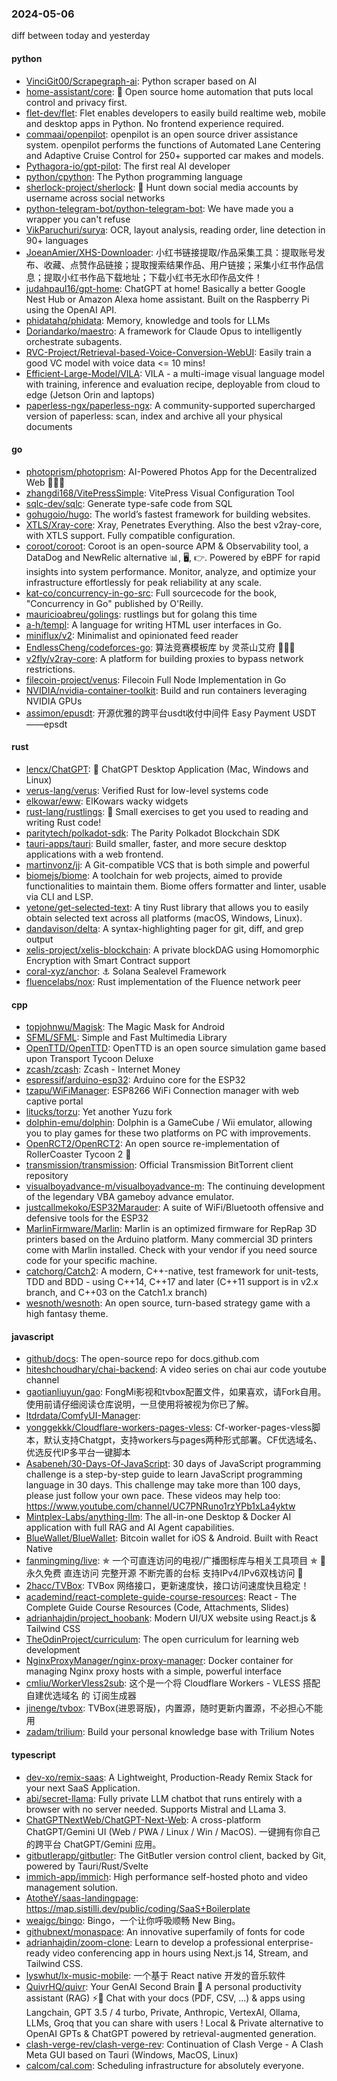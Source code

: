 ### 2024-05-06
diff between today and yesterday

#### python
* [VinciGit00/Scrapegraph-ai](https://github.com/VinciGit00/Scrapegraph-ai): Python scraper based on AI
* [home-assistant/core](https://github.com/home-assistant/core): 🏡 Open source home automation that puts local control and privacy first.
* [flet-dev/flet](https://github.com/flet-dev/flet): Flet enables developers to easily build realtime web, mobile and desktop apps in Python. No frontend experience required.
* [commaai/openpilot](https://github.com/commaai/openpilot): openpilot is an open source driver assistance system. openpilot performs the functions of Automated Lane Centering and Adaptive Cruise Control for 250+ supported car makes and models.
* [Pythagora-io/gpt-pilot](https://github.com/Pythagora-io/gpt-pilot): The first real AI developer
* [python/cpython](https://github.com/python/cpython): The Python programming language
* [sherlock-project/sherlock](https://github.com/sherlock-project/sherlock): 🔎 Hunt down social media accounts by username across social networks
* [python-telegram-bot/python-telegram-bot](https://github.com/python-telegram-bot/python-telegram-bot): We have made you a wrapper you can't refuse
* [VikParuchuri/surya](https://github.com/VikParuchuri/surya): OCR, layout analysis, reading order, line detection in 90+ languages
* [JoeanAmier/XHS-Downloader](https://github.com/JoeanAmier/XHS-Downloader): 小红书链接提取/作品采集工具：提取账号发布、收藏、点赞作品链接；提取搜索结果作品、用户链接；采集小红书作品信息；提取小红书作品下载地址；下载小红书无水印作品文件！
* [judahpaul16/gpt-home](https://github.com/judahpaul16/gpt-home): ChatGPT at home! Basically a better Google Nest Hub or Amazon Alexa home assistant. Built on the Raspberry Pi using the OpenAI API.
* [phidatahq/phidata](https://github.com/phidatahq/phidata): Memory, knowledge and tools for LLMs
* [Doriandarko/maestro](https://github.com/Doriandarko/maestro): A framework for Claude Opus to intelligently orchestrate subagents.
* [RVC-Project/Retrieval-based-Voice-Conversion-WebUI](https://github.com/RVC-Project/Retrieval-based-Voice-Conversion-WebUI): Easily train a good VC model with voice data <= 10 mins!
* [Efficient-Large-Model/VILA](https://github.com/Efficient-Large-Model/VILA): VILA - a multi-image visual language model with training, inference and evaluation recipe, deployable from cloud to edge (Jetson Orin and laptops)
* [paperless-ngx/paperless-ngx](https://github.com/paperless-ngx/paperless-ngx): A community-supported supercharged version of paperless: scan, index and archive all your physical documents

#### go
* [photoprism/photoprism](https://github.com/photoprism/photoprism): AI-Powered Photos App for the Decentralized Web 🌈💎✨
* [zhangdi168/VitePressSimple](https://github.com/zhangdi168/VitePressSimple): VitePress Visual Configuration Tool
* [sqlc-dev/sqlc](https://github.com/sqlc-dev/sqlc): Generate type-safe code from SQL
* [gohugoio/hugo](https://github.com/gohugoio/hugo): The world’s fastest framework for building websites.
* [XTLS/Xray-core](https://github.com/XTLS/Xray-core): Xray, Penetrates Everything. Also the best v2ray-core, with XTLS support. Fully compatible configuration.
* [coroot/coroot](https://github.com/coroot/coroot): Coroot is an open-source APM & Observability tool, a DataDog and NewRelic alternative 📊, 🖥️, 👉. Powered by eBPF for rapid insights into system performance. Monitor, analyze, and optimize your infrastructure effortlessly for peak reliability at any scale.
* [kat-co/concurrency-in-go-src](https://github.com/kat-co/concurrency-in-go-src): Full sourcecode for the book, "Concurrency in Go" published by O'Reilly.
* [mauricioabreu/golings](https://github.com/mauricioabreu/golings): rustlings but for golang this time
* [a-h/templ](https://github.com/a-h/templ): A language for writing HTML user interfaces in Go.
* [miniflux/v2](https://github.com/miniflux/v2): Minimalist and opinionated feed reader
* [EndlessCheng/codeforces-go](https://github.com/EndlessCheng/codeforces-go): 算法竞赛模板库 by 灵茶山艾府 💭💡🎈
* [v2fly/v2ray-core](https://github.com/v2fly/v2ray-core): A platform for building proxies to bypass network restrictions.
* [filecoin-project/venus](https://github.com/filecoin-project/venus): Filecoin Full Node Implementation in Go
* [NVIDIA/nvidia-container-toolkit](https://github.com/NVIDIA/nvidia-container-toolkit): Build and run containers leveraging NVIDIA GPUs
* [assimon/epusdt](https://github.com/assimon/epusdt): 开源优雅的跨平台usdt收付中间件 Easy Payment USDT——epsdt

#### rust
* [lencx/ChatGPT](https://github.com/lencx/ChatGPT): 🔮 ChatGPT Desktop Application (Mac, Windows and Linux)
* [verus-lang/verus](https://github.com/verus-lang/verus): Verified Rust for low-level systems code
* [elkowar/eww](https://github.com/elkowar/eww): ElKowars wacky widgets
* [rust-lang/rustlings](https://github.com/rust-lang/rustlings): 🦀 Small exercises to get you used to reading and writing Rust code!
* [paritytech/polkadot-sdk](https://github.com/paritytech/polkadot-sdk): The Parity Polkadot Blockchain SDK
* [tauri-apps/tauri](https://github.com/tauri-apps/tauri): Build smaller, faster, and more secure desktop applications with a web frontend.
* [martinvonz/jj](https://github.com/martinvonz/jj): A Git-compatible VCS that is both simple and powerful
* [biomejs/biome](https://github.com/biomejs/biome): A toolchain for web projects, aimed to provide functionalities to maintain them. Biome offers formatter and linter, usable via CLI and LSP.
* [yetone/get-selected-text](https://github.com/yetone/get-selected-text): A tiny Rust library that allows you to easily obtain selected text across all platforms (macOS, Windows, Linux).
* [dandavison/delta](https://github.com/dandavison/delta): A syntax-highlighting pager for git, diff, and grep output
* [xelis-project/xelis-blockchain](https://github.com/xelis-project/xelis-blockchain): A private blockDAG using Homomorphic Encryption with Smart Contract support
* [coral-xyz/anchor](https://github.com/coral-xyz/anchor): ⚓ Solana Sealevel Framework
* [fluencelabs/nox](https://github.com/fluencelabs/nox): Rust implementation of the Fluence network peer

#### cpp
* [topjohnwu/Magisk](https://github.com/topjohnwu/Magisk): The Magic Mask for Android
* [SFML/SFML](https://github.com/SFML/SFML): Simple and Fast Multimedia Library
* [OpenTTD/OpenTTD](https://github.com/OpenTTD/OpenTTD): OpenTTD is an open source simulation game based upon Transport Tycoon Deluxe
* [zcash/zcash](https://github.com/zcash/zcash): Zcash - Internet Money
* [espressif/arduino-esp32](https://github.com/espressif/arduino-esp32): Arduino core for the ESP32
* [tzapu/WiFiManager](https://github.com/tzapu/WiFiManager): ESP8266 WiFi Connection manager with web captive portal
* [litucks/torzu](https://github.com/litucks/torzu): Yet another Yuzu fork
* [dolphin-emu/dolphin](https://github.com/dolphin-emu/dolphin): Dolphin is a GameCube / Wii emulator, allowing you to play games for these two platforms on PC with improvements.
* [OpenRCT2/OpenRCT2](https://github.com/OpenRCT2/OpenRCT2): An open source re-implementation of RollerCoaster Tycoon 2 🎢
* [transmission/transmission](https://github.com/transmission/transmission): Official Transmission BitTorrent client repository
* [visualboyadvance-m/visualboyadvance-m](https://github.com/visualboyadvance-m/visualboyadvance-m): The continuing development of the legendary VBA gameboy advance emulator.
* [justcallmekoko/ESP32Marauder](https://github.com/justcallmekoko/ESP32Marauder): A suite of WiFi/Bluetooth offensive and defensive tools for the ESP32
* [MarlinFirmware/Marlin](https://github.com/MarlinFirmware/Marlin): Marlin is an optimized firmware for RepRap 3D printers based on the Arduino platform. Many commercial 3D printers come with Marlin installed. Check with your vendor if you need source code for your specific machine.
* [catchorg/Catch2](https://github.com/catchorg/Catch2): A modern, C++-native, test framework for unit-tests, TDD and BDD - using C++14, C++17 and later (C++11 support is in v2.x branch, and C++03 on the Catch1.x branch)
* [wesnoth/wesnoth](https://github.com/wesnoth/wesnoth): An open source, turn-based strategy game with a high fantasy theme.

#### javascript
* [github/docs](https://github.com/github/docs): The open-source repo for docs.github.com
* [hiteshchoudhary/chai-backend](https://github.com/hiteshchoudhary/chai-backend): A video series on chai aur code youtube channel
* [gaotianliuyun/gao](https://github.com/gaotianliuyun/gao): FongMi影视和tvbox配置文件，如果喜欢，请Fork自用。使用前请仔细阅读仓库说明，一旦使用将被视为你已了解。
* [ltdrdata/ComfyUI-Manager](https://github.com/ltdrdata/ComfyUI-Manager): 
* [yonggekkk/Cloudflare-workers-pages-vless](https://github.com/yonggekkk/Cloudflare-workers-pages-vless): Cf-worker-pages-vless脚本，默认支持Chatgpt，支持workers与pages两种形式部署。CF优选域名、优选反代IP多平台一键脚本
* [Asabeneh/30-Days-Of-JavaScript](https://github.com/Asabeneh/30-Days-Of-JavaScript): 30 days of JavaScript programming challenge is a step-by-step guide to learn JavaScript programming language in 30 days. This challenge may take more than 100 days, please just follow your own pace. These videos may help too: https://www.youtube.com/channel/UC7PNRuno1rzYPb1xLa4yktw
* [Mintplex-Labs/anything-llm](https://github.com/Mintplex-Labs/anything-llm): The all-in-one Desktop & Docker AI application with full RAG and AI Agent capabilities.
* [BlueWallet/BlueWallet](https://github.com/BlueWallet/BlueWallet): Bitcoin wallet for iOS & Android. Built with React Native
* [fanmingming/live](https://github.com/fanmingming/live): ✯ 一个可直连访问的电视/广播图标库与相关工具项目 ✯ 🔕 永久免费 直连访问 完整开源 不断完善的台标 支持IPv4/IPv6双栈访问 🔕
* [2hacc/TVBox](https://github.com/2hacc/TVBox): TVBox 网络接口，更新速度快，接口访问速度快且稳定！
* [academind/react-complete-guide-course-resources](https://github.com/academind/react-complete-guide-course-resources): React - The Complete Guide Course Resources (Code, Attachments, Slides)
* [adrianhajdin/project_hoobank](https://github.com/adrianhajdin/project_hoobank): Modern UI/UX website using React.js & Tailwind CSS
* [TheOdinProject/curriculum](https://github.com/TheOdinProject/curriculum): The open curriculum for learning web development
* [NginxProxyManager/nginx-proxy-manager](https://github.com/NginxProxyManager/nginx-proxy-manager): Docker container for managing Nginx proxy hosts with a simple, powerful interface
* [cmliu/WorkerVless2sub](https://github.com/cmliu/WorkerVless2sub): 这个是一个将 Cloudflare Workers - VLESS 搭配 自建优选域名 的 订阅生成器
* [jinenge/tvbox](https://github.com/jinenge/tvbox): TVBox(进恩哥版)，内置源，随时更新内置源，不必担心不能用
* [zadam/trilium](https://github.com/zadam/trilium): Build your personal knowledge base with Trilium Notes

#### typescript
* [dev-xo/remix-saas](https://github.com/dev-xo/remix-saas): A Lightweight, Production-Ready Remix Stack for your next SaaS Application.
* [abi/secret-llama](https://github.com/abi/secret-llama): Fully private LLM chatbot that runs entirely with a browser with no server needed. Supports Mistral and LLama 3.
* [ChatGPTNextWeb/ChatGPT-Next-Web](https://github.com/ChatGPTNextWeb/ChatGPT-Next-Web): A cross-platform ChatGPT/Gemini UI (Web / PWA / Linux / Win / MacOS). 一键拥有你自己的跨平台 ChatGPT/Gemini 应用。
* [gitbutlerapp/gitbutler](https://github.com/gitbutlerapp/gitbutler): The GitButler version control client, backed by Git, powered by Tauri/Rust/Svelte
* [immich-app/immich](https://github.com/immich-app/immich): High performance self-hosted photo and video management solution.
* [AtotheY/saas-landingpage](https://github.com/AtotheY/saas-landingpage): https://map.sistilli.dev/public/coding/SaaS+Boilerplate
* [weaigc/bingo](https://github.com/weaigc/bingo): Bingo，一个让你呼吸顺畅 New Bing。
* [githubnext/monaspace](https://github.com/githubnext/monaspace): An innovative superfamily of fonts for code
* [adrianhajdin/zoom-clone](https://github.com/adrianhajdin/zoom-clone): Learn to develop a professional enterprise-ready video conferencing app in hours using Next.js 14, Stream, and Tailwind CSS.
* [lyswhut/lx-music-mobile](https://github.com/lyswhut/lx-music-mobile): 一个基于 React native 开发的音乐软件
* [QuivrHQ/quivr](https://github.com/QuivrHQ/quivr): Your GenAI Second Brain 🧠 A personal productivity assistant (RAG) ⚡️🤖 Chat with your docs (PDF, CSV, ...) & apps using Langchain, GPT 3.5 / 4 turbo, Private, Anthropic, VertexAI, Ollama, LLMs, Groq that you can share with users ! Local & Private alternative to OpenAI GPTs & ChatGPT powered by retrieval-augmented generation.
* [clash-verge-rev/clash-verge-rev](https://github.com/clash-verge-rev/clash-verge-rev): Continuation of Clash Verge - A Clash Meta GUI based on Tauri (Windows, MacOS, Linux)
* [calcom/cal.com](https://github.com/calcom/cal.com): Scheduling infrastructure for absolutely everyone.

